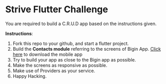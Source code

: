 # Strive Flutter Challenge

You are required to build a C.R.U.D app based on the instructions given. 

<b>Instructions</b>: 

<ol>
  <li>Fork this repo to your github, and start a flutter project.</li>
  <li>Build the <b>Contacts module</b> referring to the screens of Bigin App. <a href='https://www.bigin.com/' target='_blank'>Click here</a> to download the mobile app</li>
  <li>Try to build your app as close to the Bigin app as possible.</li>
  <li>Make the screens as responsive as possible.</li>
  <li>Make use of Providers as your service.</li>
  <li>Happy Hacking.</li>
</ol>
